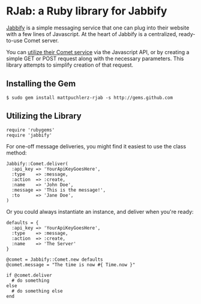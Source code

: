 RJab: a Ruby library for Jabbify
================================

[Jabbify][jabbify] is a simple messaging service that one can plug into their website with a few lines of Javascript. At the heart of Jabbify is a centralized, ready-to-use Comet server. 

You can [utilize their Comet service][jabbify_comet] via the Javascript API, or by creating a simple GET or POST request along with the necessary parameters. This library attempts to simplify creation of that request.

Installing the Gem
------------------

    $ sudo gem install mattpuchlerz-rjab -s http://gems.github.com
		
Utilizing the Library
---------------------

    require 'rubygems'
    require 'jabbify'
	
For one-off message deliveries, you might find it easiest to use the class method:

    Jabbify::Comet.deliver(
      :api_key => 'YourApiKeyGoesHere',
      :type    => :message,
      :action  => :create,
      :name    => 'John Doe',
      :message => 'This is the message!',
      :to      => 'Jane Doe',
    )

Or you could always instantiate an instance, and deliver when you're ready:

    defaults = {
      :api_key => 'YourApiKeyGoesHere',
      :type    => :message,
      :action  => :create,
      :name    => 'The Server'
    }
    
    @comet = Jabbify::Comet.new defaults
    @comet.message = "The time is now #{ Time.now }"
    
    if @comet.deliver
      # do something
    else
      # do something else
    end



[jabbify]: 			 http://jabbify.com
[jabbify_comet]: https://jabbify.com/home/comet_service
